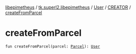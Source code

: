 [libepimetheus](../../../index.md) / [tk.superl2.libepimetheus](../../index.md) / [User](../index.md) / [CREATOR](index.md) / [createFromParcel](./create-from-parcel.md)

# createFromParcel

`fun createFromParcel(parcel: `[`Parcel`](https://developer.android.com/reference/android/os/Parcel.html)`): `[`User`](../index.md)